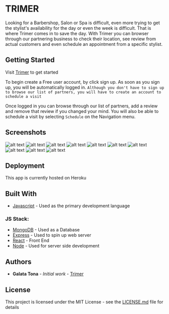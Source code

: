 # TRIMER

Looking for a Barbershop, Salon or Spa is difficult, even more trying to get the stylist's availability for the day or even the week is difficult. That is where Trimer comes in to save the day. With Trimer you can browser through our partnering business to check their location, see review from actual customers and even schedule an appointment from a specific stylist. 

## Getting Started

Visit [Trimer](https://trimer-app.herokuapp.com/) to get started

To begin create a Free user account, by click sign up. As soon as you sign up, you will be automatically logged in. 
``Although you don't have to sign up to browse our list of partners, you will have to create an account to schedule a visit``

Once logged in you can browse through our list of partners, add a review and remove that review if you changed your mind. You will also be able to schedule a visit by selecting ``Schedule`` on the Navigation menu.

## Screenshots

![alt text](https://github.com/tonagalata/trimer/blob/development/public/images/screenshots/screenshot1.png)
![alt text](https://github.com/tonagalata/trimer/blob/development/public/images/screenshots/screenshot2.png)
![alt text](https://github.com/tonagalata/trimer/blob/development/public/images/screenshots/screenshot3.png)
![alt text](https://github.com/tonagalata/trimer/blob/development/public/images/screenshots/screenshot4.png)
![alt text](https://github.com/tonagalata/trimer/blob/development/public/images/screenshots/screenshot5.png)
![alt text](https://github.com/tonagalata/trimer/blob/development/public/images/screenshots/screenshot6.png)
![alt text](https://github.com/tonagalata/trimer/blob/development/public/images/screenshots/screenshot7.png)
![alt text](https://github.com/tonagalata/trimer/blob/development/public/images/screenshots/screenshot8.png)
![alt text](https://github.com/tonagalata/trimer/blob/development/public/images/screenshots/screenshot9.png)
![alt text](https://github.com/tonagalata/trimer/blob/development/public/images/screenshots/screenshot10.png)


## Deployment

This app is currently hosted on Heroku

## Built With
* [Javascript](https://developer.mozilla.org/en-US/docs/Web/JavaScript) - Used as the primary development language
### JS Stack:
* [MongoDB](https://www.mongodb.com/) - Used as a Database
* [Express](https://expressjs.com/) - Used to spin up web server
* [React](https://reactjs.org/) - Front End
* [Node](https://nodejs.org/en/) - Used for server side development

## Authors

* **Galata Tona** - *Initial work* - [Trimer](https://github.com/tonagalata/trimer)

## License

This project is licensed under the MIT License - see the [LICENSE.md](LICENSE.md) file for details